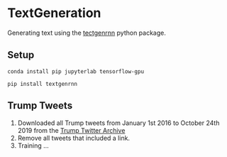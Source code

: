 # TextGeneration
Generating text using the [tectgenrnn](https://github.com/minimaxir/textgenrnn) python package. 

## Setup
`conda install pip jupyterlab tensorflow-gpu`

`pip install textgenrnn`

## Trump Tweets
1. Downloaded all Trump tweets from January 1st 2016 to October 24th 2019 from the [Trump Twitter Archive](http://www.trumptwitterarchive.com/)
2. Remove all tweets that included a link. 
3. Training ...
